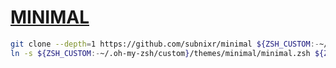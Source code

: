 # [MINIMAL](https://github.com/subnixr/minimal)

```sh
git clone --depth=1 https://github.com/subnixr/minimal ${ZSH_CUSTOM:-~/.oh-my-zsh/custom}/plugins/themes/minimal
ln -s ${ZSH_CUSTOM:-~/.oh-my-zsh/custom}/themes/minimal/minimal.zsh ${ZSH_CUSTOM:-~/.oh-my-zsh/custom}/themes/minimal.zsh-theme
```